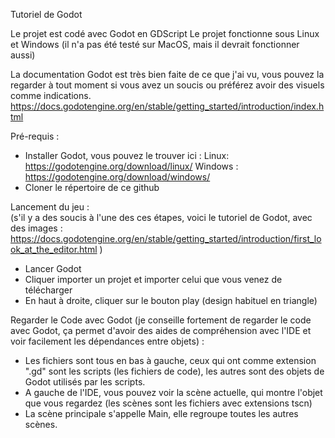 Tutoriel de Godot 

Le projet est codé avec Godot en GDScript
Le projet fonctionne sous Linux et Windows (il n'a pas été testé sur MacOS, mais il devrait fonctionner aussi)   

La documentation Godot est très bien faite de ce que j'ai vu, vous pouvez la regarder à tout moment si vous avez un soucis ou préférez avoir des visuels comme indications. 
https://docs.godotengine.org/en/stable/getting_started/introduction/index.html


Pré-requis : 
- Installer Godot, vous pouvez le trouver ici : Linux: https://godotengine.org/download/linux/  Windows :  https://godotengine.org/download/windows/
- Cloner le répertoire de ce github


Lancement du jeu :  
(s'il y a des soucis à l'une des ces étapes, voici le tutoriel de Godot, avec des images : https://docs.godotengine.org/en/stable/getting_started/introduction/first_look_at_the_editor.html )
- Lancer Godot
- Cliquer importer un projet et importer celui que vous venez de télécharger
- En haut à droite, cliquer sur le bouton play (design habituel en triangle)

Regarder le Code avec Godot (je conseille fortement de regarder le code avec Godot, ça permet d'avoir des aides de compréhension avec l'IDE et voir facilement les dépendances entre objets) : 
- Les fichiers sont tous en bas à gauche, ceux qui ont comme extension ".gd" sont les scripts (les fichiers de code), les autres sont des objets de Godot utilisés par les scripts.
- A gauche de l'IDE, vous pouvez voir la scène actuelle, qui montre l'objet que vous regardez (les scènes sont les fichiers avec extensions tscn)
- La scène principale s'appelle Main, elle regroupe toutes les autres scènes. 


